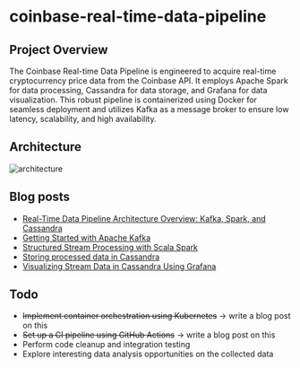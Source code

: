 # coinbase-real-time-data-pipeline

## Project Overview
The Coinbase Real-time Data Pipeline is engineered to acquire real-time cryptocurrency price data from the Coinbase API. It employs Apache Spark for data processing, Cassandra for data storage, and Grafana for data visualization. This robust pipeline is containerized using Docker for seamless deployment and utilizes Kafka as a message broker to ensure low latency, scalability, and high availability.

## Architecture
![architecture](https://i.imgur.com/Be7RcI2.jpeg)

## Blog posts
* [Real-Time Data Pipeline Architecture Overview: Kafka, Spark, and Cassandra](https://kwangjong.github.io/blog/2023-09-22-Real-Time-Data-Pipeline-Architecture-Overview:-Kafka,-Spark,-and-Cassandra)
* [Getting Started with Apache Kafka](https://kwangjong.github.io/blog/2023-09-24-Getting-Started-with-Apache-Kafka)
* [Structured Stream Processing with Scala Spark](https://kwangjong.github.io/blog/2023-09-25-Structured-Stream-Processing-with-Scala-Spark)
* [Storing processed data in Cassandra](https://kwangjong.github.io/blog/2023-09-26-Storing-processed-data-in-Cassandra)
* [Visualizing Stream Data in Cassandra Using Grafana](https://kwangjong.github.io/blog/2023-10-02-Visualizing-Stream-Data-in-Cassandra-Using-Grafana)

## Todo
* ~~Implement container orchestration using Kubernetes~~ -> write a blog post on this
* ~~Set up a CI pipeline using GitHub Actions~~ -> write a blog post on this
* Perform code cleanup and integration testing
* Explore interesting data analysis opportunities on the collected data
